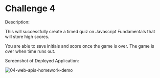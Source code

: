# Challenge  4

Description: 

This will successfully create a timed quiz on Javascript Fundamentals that will store high scores. 

You are able to save initials and score once the game is over. The game is over when time runs out.

Screenshot of Deployed Application:

![04-web-apis-homework-demo](https://user-images.githubusercontent.com/95988336/147435846-b6016632-1e33-44dc-9584-8aa31fdb2966.gif)

